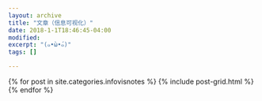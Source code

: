 ```yaml
---
layout: archive
title: "文章（信息可视化）"
date: 2018-1-1T18:46:45-04:00
modified:
excerpt: "(๑•̀ω•́๑)"
tags: []

---
```



<div class="tiles">
{% for post in site.categories.infovisnotes %}
  {% include post-grid.html %}
{% endfor %}
</div><!-- /.tiles 把所有categories 有 infovisnotes 的列出来-->
